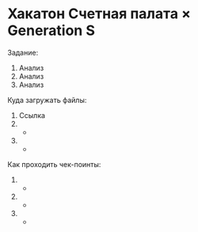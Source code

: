 # Хакатон Счетная палата × Generation S 

Задание: 
1. Анализ
2. Анализ
3. Анализ

Куда загружать файлы:
1. Ссылка
2. -
3. -

Как проходить чек-поинты:
1. -
2. -
3. -
